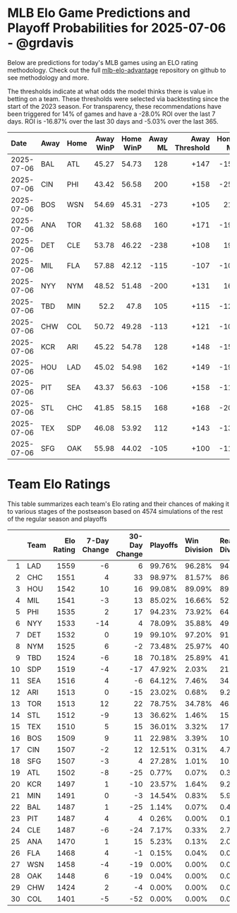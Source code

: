 # MLB Elo Game Predictions and Playoff Probabilities for 2025-07-06 - @grdavis
Below are predictions for today's MLB games using an ELO rating methodology. Check out the full [mlb-elo-advantage](https://github.com/grdavis/mlb-elo-advantage) repository on github to see methodology and more.

The thresholds indicate at what odds the model thinks there is value in betting on a team. These thresholds were selected via backtesting since the start of the 2023 season. For transparency, these recommendations have been triggered for 14% of games and have a -28.0% ROI over the last 7 days. ROI is -16.87% over the last 30 days and -5.03% over the last 365.

| Date       | Away   | Home   |   Away WinP |   Home WinP |   Away ML |   Away Threshold |   Home ML |   Home Threshold |
|:-----------|:-------|:-------|------------:|------------:|----------:|-----------------:|----------:|-----------------:|
| 2025-07-06 | BAL    | ATL    |       45.27 |       54.73 |       128 |             +147 |      -156 |             +105 |
| 2025-07-06 | CIN    | PHI    |       43.42 |       56.58 |       200 |             +158 |      -250 |             -102 |
| 2025-07-06 | BOS    | WSN    |       54.69 |       45.31 |      -273 |             +105 |       217 |             +147 |
| 2025-07-06 | ANA    | TOR    |       41.32 |       58.68 |       160 |             +171 |      -196 |             -110 |
| 2025-07-06 | DET    | CLE    |       53.78 |       46.22 |      -238 |             +108 |       191 |             +142 |
| 2025-07-06 | MIL    | FLA    |       57.88 |       42.12 |      -115 |             -107 |      -106 |             +166 |
| 2025-07-06 | NYY    | NYM    |       48.52 |       51.48 |      -200 |             +131 |       162 |             +118 |
| 2025-07-06 | TBD    | MIN    |       52.2  |       47.8  |       105 |             +115 |      -128 |             +134 |
| 2025-07-06 | CHW    | COL    |       50.72 |       49.28 |      -113 |             +121 |      -108 |             +127 |
| 2025-07-06 | KCR    | ARI    |       45.22 |       54.78 |       128 |             +148 |      -156 |             +104 |
| 2025-07-06 | HOU    | LAD    |       45.02 |       54.98 |       162 |             +149 |      -199 |             +104 |
| 2025-07-06 | PIT    | SEA    |       43.37 |       56.63 |      -106 |             +158 |      -115 |             -102 |
| 2025-07-06 | STL    | CHC    |       41.85 |       58.15 |       168 |             +168 |      -207 |             -108 |
| 2025-07-06 | TEX    | SDP    |       46.08 |       53.92 |       112 |             +143 |      -137 |             +108 |
| 2025-07-06 | SFG    | OAK    |       55.98 |       44.02 |      -105 |             +100 |      -115 |             +154 |

# Team Elo Ratings
This table summarizes each team's Elo rating and their chances of making it to various stages of the postseason based on 4574 simulations of the rest of the regular season and playoffs

|    | Team   |   Elo Rating |   7-Day Change |   30-Day Change | Playoffs   | Win Division   | Reach Div. Rd.   | Reach CS   | Reach WS   | Win WS   |
|---:|:-------|-------------:|---------------:|----------------:|:-----------|:---------------|:-----------------|:-----------|:-----------|:---------|
|  1 | LAD    |         1559 |             -6 |               6 | 99.76%     | 96.28%         | 94.14%           | 57.50%     | 33.65%     | 21.32%   |
|  2 | CHC    |         1551 |              4 |              33 | 98.97%     | 81.57%         | 86.31%           | 50.07%     | 26.34%     | 15.19%   |
|  3 | HOU    |         1542 |             10 |              16 | 99.08%     | 89.09%         | 89.79%           | 52.51%     | 30.56%     | 14.32%   |
|  4 | MIL    |         1541 |             -3 |              13 | 85.02%     | 16.66%         | 52.12%           | 24.22%     | 11.02%     | 6.34%    |
|  5 | PHI    |         1535 |              2 |              17 | 94.23%     | 73.92%         | 64.63%           | 29.95%     | 13.93%     | 7.26%    |
|  6 | NYY    |         1533 |            -14 |               4 | 78.09%     | 35.88%         | 49.02%           | 24.38%     | 12.29%     | 5.31%    |
|  7 | DET    |         1532 |              0 |              19 | 99.10%     | 97.20%         | 91.10%           | 50.33%     | 25.64%     | 11.39%   |
|  8 | NYM    |         1525 |              6 |              -2 | 73.48%     | 25.97%         | 40.03%           | 15.85%     | 6.52%      | 3.72%    |
|  9 | TBD    |         1524 |             -6 |              18 | 70.18%     | 25.89%         | 41.28%           | 18.41%     | 9.18%      | 3.80%    |
| 10 | SDP    |         1519 |             -4 |             -17 | 47.92%     | 2.03%          | 21.45%           | 8.22%      | 3.69%      | 1.90%    |
| 11 | SEA    |         1516 |              4 |              -6 | 64.12%     | 7.46%          | 34.00%           | 15.19%     | 6.80%      | 2.40%    |
| 12 | ARI    |         1513 |              0 |             -15 | 23.02%     | 0.68%          | 9.23%            | 3.24%      | 1.05%      | 0.46%    |
| 13 | TOR    |         1513 |             12 |              22 | 78.75%     | 34.78%         | 46.39%           | 20.05%     | 8.31%      | 2.95%    |
| 14 | STL    |         1512 |             -9 |              13 | 36.62%     | 1.46%          | 15.94%           | 5.60%      | 1.88%      | 0.68%    |
| 15 | TEX    |         1510 |              5 |              15 | 36.01%     | 3.32%          | 17.45%           | 7.21%      | 2.86%      | 0.83%    |
| 16 | BOS    |         1509 |              9 |              11 | 22.98%     | 3.39%          | 10.54%           | 4.15%      | 1.81%      | 0.57%    |
| 17 | CIN    |         1507 |             -2 |              12 | 12.51%     | 0.31%          | 4.72%            | 1.64%      | 0.59%      | 0.31%    |
| 18 | SFG    |         1507 |             -3 |               4 | 27.28%     | 1.01%          | 10.91%           | 3.61%      | 1.27%      | 0.50%    |
| 19 | ATL    |         1502 |             -8 |             -25 | 0.77%      | 0.07%          | 0.35%            | 0.11%      | 0.07%      | 0.04%    |
| 20 | KCR    |         1497 |              1 |             -10 | 23.57%     | 1.64%          | 9.23%            | 3.72%      | 1.38%      | 0.42%    |
| 21 | MIN    |         1491 |              0 |              -3 | 14.54%     | 0.83%          | 5.99%            | 2.21%      | 0.59%      | 0.13%    |
| 22 | BAL    |         1487 |              1 |             -25 | 1.14%      | 0.07%          | 0.46%            | 0.22%      | 0.02%      | 0.02%    |
| 23 | PIT    |         1487 |              4 |               4 | 0.26%      | 0.00%          | 0.13%            | 0.00%      | 0.00%      | 0.00%    |
| 24 | CLE    |         1487 |             -6 |             -24 | 7.17%      | 0.33%          | 2.75%            | 1.07%      | 0.46%      | 0.13%    |
| 25 | ANA    |         1470 |              1 |              15 | 5.23%      | 0.13%          | 2.01%            | 0.55%      | 0.09%      | 0.00%    |
| 26 | FLA    |         1468 |              4 |              -1 | 0.15%      | 0.04%          | 0.04%            | 0.00%      | 0.00%      | 0.00%    |
| 27 | WSN    |         1458 |             -4 |             -19 | 0.00%      | 0.00%          | 0.00%            | 0.00%      | 0.00%      | 0.00%    |
| 28 | OAK    |         1448 |              6 |             -19 | 0.04%      | 0.00%          | 0.00%            | 0.00%      | 0.00%      | 0.00%    |
| 29 | CHW    |         1424 |              2 |              -4 | 0.00%      | 0.00%          | 0.00%            | 0.00%      | 0.00%      | 0.00%    |
| 30 | COL    |         1401 |             -5 |             -52 | 0.00%      | 0.00%          | 0.00%            | 0.00%      | 0.00%      | 0.00%    |